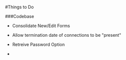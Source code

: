 #Things to Do



###Codebase
* Consolidate New/Edit Forms


* Allow termination date of connections to be "present"

* Retreive Password Option
* 